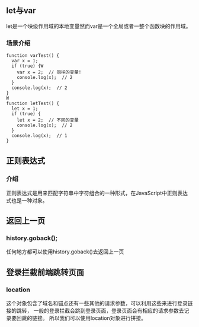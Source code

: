 ## let与var
 let是一个块级作用域的本地变量然而var是一个全局或者一整个函数块的作用域。
### 场景介绍
    function varTest() {
      var x = 1;
      if (true) {W
        var x = 2;  // 同样的变量!
        console.log(x);  // 2
      }
      console.log(x);  // 2
    }
    W
    function letTest() {
      let x = 1;
      if (true) {
        let x = 2;  // 不同的变量
        console.log(x);  // 2
      }
      console.log(x);  // 1
    }
## 正则表达式
### 介绍
 正则表达式是用来匹配字符串中字符组合的一种形式，在JavaScript中正则表达式也是一种对象。

## 返回上一页

### history.goback();
  任何地方都可以使用history.goback()去返回上一页

## 登录拦截前端跳转页面
### location
  这个对象包含了域名和锚点还有一些其他的请求参数，可以利用这些来进行登录链接的跳转，
  一般的登录拦截会跳到登录页面，登录页面会有相应的请求参数去记录要回跳的链接。
  所以我们可以使用location对象进行拼接。
